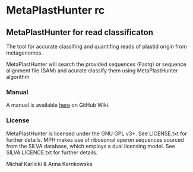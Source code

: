 # MetaPlastHunter rc
## MetaPlastHunter for read classificaton


The tool for accurate classifing and quantifing reads of plastid origin from metagenomes.

MetaPlastHunter will search the provided sequences (Fastq) or sequence alignment file (SAM) and acurate classify them using MetaPlastHunter algorithm

### Manual

A manual is available [here](https://github.com/mkarlik93/MetaPlastHunter/wiki) on GitHub Wiki.

### License

MetaPlastHunter is licensed under the GNU GPL v3+. See LICENSE.txt for further details. MPH makes use of ribosomal operon sequences sourced from the SILVA database, which employs a dual licensing model. See SILVA.LICENCE.txt for further details.


Michał Karlicki & Anna Karnkowska
